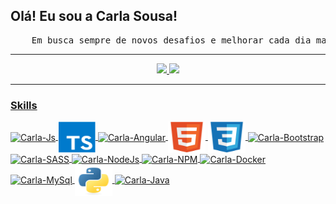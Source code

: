 ## Olá! Eu sou a Carla Sousa!
<pre>
    Em busca sempre de novos desafios e melhorar cada dia mais.
</pre>
<hr>

<div align="center">
  <a href="https://github.com/carlansouza">
  <img height="180em" src="https://github-readme-stats.vercel.app/api?username=carlansouza&show_icons=true&theme=dark&include_all_commits=true&count_private=true"/>
  <img height="180em" src="https://github-readme-stats.vercel.app/api/top-langs/?username=carlansouza&layout=compact&langs_count=7&theme=dark"/>
</div>
<hr>

<h3>Skills</h3>

<div style="display: inline_block><br>
  <img align="center" alt="Carla-Js" height="50" width="60" src="https://cdn.jsdelivr.net/gh/devicons/devicon/icons/javascript/javascript-original.svg">
  <img align="center" alt="Carla-Js" height="50" width="60" src="https://cdn.jsdelivr.net/gh/devicons/devicon/icons/javascript/javascript-original.svg">
  <img align="center" alt="Carla-Ts" height="50" width="60" src="https://raw.githubusercontent.com/devicons/devicon/master/icons/typescript/typescript-plain.svg">
  <img align="center" alt="Carla-Angular" hheight="50" width="60" src="https://cdn.jsdelivr.net/gh/devicons/devicon/icons/angularjs/angularjs-original.svg">
  <img align="center" alt="Carla-HTML" height="50" width="60" src="https://raw.githubusercontent.com/devicons/devicon/master/icons/html5/html5-original.svg">
  <img align="center" alt="Carla-CSS" height="50" width="60" src="https://raw.githubusercontent.com/devicons/devicon/master/icons/css3/css3-original.svg">
  <img align="center" alt="Carla-Bootstrap" height="50" width="60"" src="https://cdn.jsdelivr.net/gh/devicons/devicon/icons/bootstrap/bootstrap-plain-wordmark.svg">
  <img align="center" alt="Carla-SASS" height="50" width="60"" src="https://cdn.jsdelivr.net/gh/devicons/devicon/icons/sass/sass-original.svg">
  <img align="center" alt="Carla-NodeJs" height="50" width="60"" src="https://cdn.jsdelivr.net/gh/devicons/devicon/icons/nodejs/nodejs-original.svg">
  <img align="center" alt="Carla-NPM" height="50" width="60"" src="https://cdn.jsdelivr.net/gh/devicons/devicon/icons/npm/npm-original-wordmark.svg">
  <img align="center" alt="Carla-Docker" height="50" width="60" src="https://cdn.jsdelivr.net/gh/devicons/devicon/icons/docker/docker-original-wordmark.svg">
  <img align="center" alt="Carla-MySql" height="60" width="70" src="https://cdn.jsdelivr.net/gh/devicons/devicon/icons/mysql/mysql-original-wordmark.svg">
  <img align="center" alt="Carla-Python" height="50" width="60" src="https://raw.githubusercontent.com/devicons/devicon/master/icons/python/python-original.svg">
  <img align="center" alt="Carla-Java" height="50" width="60" src="https://cdn.jsdelivr.net/gh/devicons/devicon/icons/java/java-original.svg">
 
</div>
